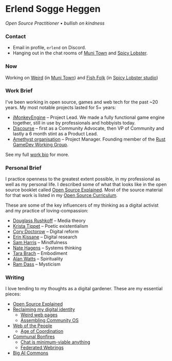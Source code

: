 # Erlend Sogge Heggen

*Open Source Practitioner* • *bullish on kindness*

### Contact
- Email in profile, `erlend` on Discord.
- Hanging out in the chat rooms of [Muni Town](https://discord.gg/BkEpMzzh38) and [Spicy Lobster](https://discord.gg/HgrkqqB8Ru).

### Now

Working on [Weird](https://weird.one/) (in [Muni Town](https://github.com/muni-town/)) and  [Fish Folk](https://github.com/fishfolk/) (in [Spicy Lobster studio](https://spicylobster.itch.io/jumpy/devlog/356201/spicy-lobster-open-gamedev-company)) 

### Work Brief
I've been working in open source, games and web tech for the past ~20 years. My most notable projects lasted for 5+ years:
- [jMonkeyEngine](https://jmonkeyengine.org/) – Project Lead. We made a fully functional game engine together, still in use by professionals and hobbyists today.
- [Discourse](https://www.discourse.org/) – first as a Community Advocate, then VP of Community and lastly a 6 month stint as a Product Lead.
- [Amethyst organisation](https://github.com/amethyst/) – Project Manager. Founding member of the [Rust GameDev Working Group](https://www.rust-lang.org/governance/wgs/gamedev).

See my full [work bio](https://github.com/erlend-sh/erlend-sh/blob/main/workbio.md) for more.

### Personal Brief

I practice openness to the greatest extent possible, in my professional as well as my personal life. I described some of what that looks like in the open source booklet called [Open Source Explained](https://blog.erlend.sh/open-source-explained). Most of the source material for that work is listed in my [Open Source Curriculum](https://github.com/erlend-sh/opensource-curriculum).

These are some of the key influencers of my thinking as a digital activist and my practice of loving-compassion:
- [Douglass Rushkoff](https://rushkoff.com/) – Media theory
- [Krista Tippet](https://onbeing.org/our-story/krista-tippett/) – Poetic existentialism
- [Cory Doctorow](https://pluralistic.net/) – Digital reform
- [Erin Kissane](https://erinkissane.com/) – Digital research
- [Sam Harris](https://www.samharris.org/) – Mindfulness
- [Nate Hagens](https://www.natehagens.com/) – Systems thinking
- [Tara Brach](https://www.tarabrach.com/) – Embodiment
- [Alan Watts](https://alanwatts.org/) – Spirituality
- [Ram Dass](https://www.ramdass.org/) – Mysticism

### Writing

I love tending to my thoughts as a digital gardener. These are my essential pieces:

- [Open Source Explained](https://blog.erlend.sh/open-source-explained)
- [Reclaiming my digital identity](https://blog.erlend.sh/reclaiming-my-digital-identity)
  - [Weird web pages](https://blog.erlend.sh/weird-web-pages)
  - [Assembling Community OS](https://blog.erlend.sh/assembling-community-os)
- [Web of the People](https://blog.erlend.sh/web-of-the-people)
  - [Age of Coordination](https://blog.erlend.sh/the-age-of-coordination)
- [Communal Bonfires](https://blog.erlend.sh/communal-bonfires)
  - [Chat is minimum-viable anything](https://blog.commune.sh/chat-is-minimum-viable-anything/)
  - [Federated Webrings](https://blog.commune.sh/federated-webrings/)
- [Big AI Commons](https://blog.erlend.sh/big-ai-commons)
